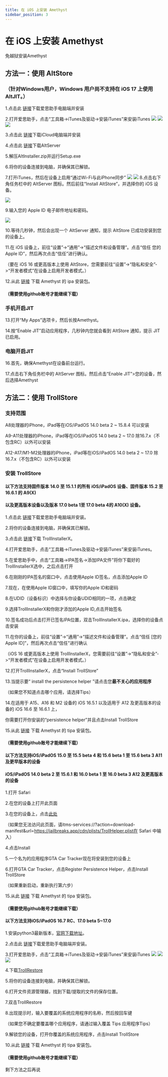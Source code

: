 ```yaml
---
title: 在 iOS 上安装 Amethyst
sidebar_position: 3
---
```


# 在 iOS 上安装 Amethyst

免越狱安装Amethyst

## 方法一：使用 AltStore

### （针对Windows用户，Windows 用户尚不支持在 iOS 17 上使用 AltJIT。）

1.点击此 [链接](i4.cn)下载爱思助手电脑端并安装

2.打开爱思助手，点击“工具箱->iTunes及驱动->安装iTunes”来安装iTunes
![](../_images/i4_1.png)
![](../_images/i4_2.png)
![](../_images/i4_3.png)


3.点击此 [链接](https://updates.cdn-apple.com/2020/windows/001-39935-20200911-1A70AA56-F448-11EA-8CC0-99D41950005E/iCloudSetup.exe)下载iCloud电脑端并安装

4.点击此 [链接](https://cdn.altstore.io/file/altstore/altinstaller.zip)下载AltServer

5.解压AltInstaller.zip并运行Setup.exe

6.将你的设备连接到电脑，并确保其已解锁。

7.打开iTunes，然后在设备上启用“通过Wi-Fi与此iPhone同步”
![](../_images/iTunes_1.png)
![](../_images/iTunes_2.png)
8.点击右下角任务栏中的 AltServer 图标。然后前往“Install AltStore”，并选择你的 iOS 设备。

![](../_images/Alt_1.png)

9.输入您的 Apple ID 电子邮件地址和密码。

![](../_images/Alt_2.png)

10.等待几秒钟，然后会出现一个 AltServer 通知，提示 AltStore 已成功安装到您的设备上。

11.在 iOS 设备上，前往“设置”->“通用”->“描述文件和设备管理”。点击“信任 您的 Apple ID”，然后再次点击“信任”进行确认。

（要在 iOS 16 或更高版本上使用 AltStore，您需要前往“设置”->“隐私和安全”->“开发者模式”在设备上启用开发者模式。）

12.从此 [链接](https://github.com/AngelAuraMC/Amethyst-iOS/actions) 下载 Amethyst 的 ipa 安装包。

#### （需要使用github账号才能继续下载）

### 手机开启JIT

13.打开“My Apps”选项卡，然后长按Amethyst。

14.按“Enable JIT”启动应用程序，几秒钟内您就会看到 AltStore 通知，提示 JIT 已启用。

### 电脑开启JIT

16.首先，确保Amethyst在设备前台运行。

17.点击右下角任务栏中的 AltServer 图标。然后点击“Enable JIT”>您的设备，然后选择Amethyst

## 方法二：使用 TrollStore

### 支持范围

A8处理器的iPhone，iPad等在iOS/iPadOS 14.0 beta 2 ~ 15.8.4	可以安装

A9-A11处理器的iPhone，iPad等在iOS/iPadOS 14.0 beta 2 ~ 17.0 除16.7.x（不包含RC）以外可以安装

A12-A17/M1-M2处理器的iPhone，iPad等在iOS/iPadOS 14.0 beta 2 ~ 17.0 除16.7.x（不包含RC）以外可以安装

### 安装 TrollStore

#### 以下方法支持固件版本 14.0 至 15.1.1 的所有 iOS/iPadOS 设备、固件版本 15.2 至 16.6.1 的 A9(X) 

#### 以及更高版本设备以及版本 17.0 beta 1至 17.0 beta 4的 A10(X) 设备。

1.点击此 [链接](i4.cn)下载爱思助手电脑端并安装。

2.将你的设备连接到电脑，并确保其已解锁。

3.点击此 [链接](https://github.com/alfiecg24/TrollInstallerX/releases/latest/download/TrollInstallerX.ipa)下载 TrollInstallerX。

4.打开爱思助手，点击“工具箱->iTunes及驱动->安装iTunes”来安装iTunes。

5.在爱思助手中，点击“工具箱->IPA签名->添加IPA文件”将你下载好的TrollInstallerX选中，之后点击打开

6.在刚刚的IPA签名的窗口中，点击使用Apple ID签名，点击添加Apple ID

7.现在，在使用Apple ID窗口中，填写你的Apple ID和密码

8.在UDID（设备标识）中选择与你设备UDID相同的一项，点击确定

9.选择TrollInstallerX和你刚才添加的Apple ID,点击开始签名

10.签名成功后点击打开已签名IPA位置，双击TrollInstallerX.ipa，选择你的设备点击安装

11.在你的设备上，前往“设置”->“通用”->“描述文件和设备管理”。点击“信任 [您的 Apple ID]”，然后再次点击“信任”进行确认

（iOS 16 或更高版本上使用 TrollInstallerX，您需要前往“设置”->“隐私和安全”->“开发者模式”在设备上启用开发者模式。）

12.打开TrollInstallerX，点击“Install TrollStore”

13.当提示要“ install the persistence helper ”请点击您**最不关心的应用程序**

（如果您不知道点击哪个应用，请选择Tips）

14.在适用于 A15、A16 和 M2 设备的 iOS 16.5.1 以及适用于 A12 及更高版本的设备的 iOS 16.6 至 16.6.1 上，

你需要打开你安装的“persistence helper”并且点击Install TrollStore

15.从此 [链接](https://github.com/AngelAuraMC/Amethyst-iOS/actions) 下载 Amethyst 的 tipa 安装包。

#### （需要使用github账号才能继续下载）

#### 以下方法支持iOS/iPadOS 15.0 至 15.5 beta 4 和 15.6 beta 1 至 15.6 beta 3  A11 及更早版本的设备

#### iOS/iPadOS 14.0 beta 2 至 15.6.1 和 16.0 beta 1 至 16.0 beta 3 A12 及更高版本的设备

1.打开 Safari

2.在您的设备上打开此页面

3.在您的设备上，点击[此处](itms-services://?action=download-manifest&url=https://jailbreaks.app/cdn/plists/TrollHelper.plist)

（如果您无法访问此页面，请itms-services://?action=download-manifest&url=https://jailbreaks.app/cdn/plists/TrollHelper.plist在 Safari 中输入）

4.点击Install

5.一个名为的应用程序GTA Car Tracker现在将安装到您的设备上

6.打开GTA Car Tracker，点击Register Persistence Helper，点击Install TrollStore

（如果重新启动，重新执行第六步）

15.从此 [链接](https://github.com/AngelAuraMC/Amethyst-iOS/actions) 下载 Amethyst 的 tipa 安装包。

#### （需要使用github账号才能继续下载）

#### 以下方法支持iOS/iPadOS 16.7 RC、17.0 beta 5~17.0

1.安装python3最新版本，[官网下载地址](https://www.python.org/downloads/)。

2.点击此 [链接](i4.cn)下载爱思助手电脑端并安装。

3.打开爱思助手，点击“工具箱->iTunes及驱动->安装iTunes”来安装iTunes
![](../_images/i4_1.png)
![](../_images/i4_2.png)
![](../_images/i4_3.png)

4.下载[TrollRestore](https://github.com/JJTech0130/TrollRestore/releases/download/1.0/TrollRestore.exe)

5.将你的设备连接到电脑，并确保其已解锁。

6.打开文件资源管理器，找到下载/提取的文件的保存位置。

7.双击TrollRestore

8.出现提示时，输入要覆盖的系统应用程序的名称，然后按回车键

（如果您不确定要覆盖哪个应用程序，请通过输入覆盖 Tips 应用程序Tips）

9.解锁您的设备，打开你覆盖的系统应用程序，点击Install TrollStore

10.从此 [链接](https://github.com/AngelAuraMC/Amethyst-iOS/actions) 下载 Amethyst 的 tipa 安装包。

#### （需要使用github账号才能继续下载）

剩下方法之后再说
